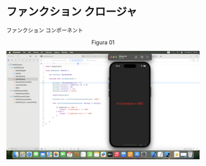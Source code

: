 # ファンクション クロージャ

ファンクション コンポーネント

<div align="center">
Figura 01
</div>

![](Imagens/Swift-Closure-Funcao-Img01.png)


